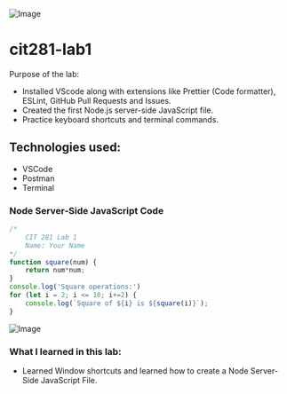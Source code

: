 ![Image](https://github.com/Ruichen11/cit281-lab1/blob/9efd29d03935b025d59153349aed82460a0f57a1/luca-bravo-XJXWbfSo2f0-unsplash.jpg)

# cit281-lab1
Purpose of the lab: 
* Installed VScode along with extensions like Prettier (Code formatter), ESLint, GitHub Pull Requests and Issues. 
* Created the first Node.js server-side JavaScript file.
* Practice keyboard shortcuts and terminal commands. 

## Technologies used:
* VSCode 
* Postman
* Terminal 


### Node Server-Side JavaScript Code 
```javascript
/*
    CIT 281 Lab 1
    Name: Your Name
*/
function square(num) {
    return num*num;
}
console.log('Square operations:')
for (let i = 2; i <= 10; i+=2) {
    console.log(`Square of ${i} is ${square(i)}`);
}
```
![Image](https://github.com/Ruichen11/cit281-lab1/blob/19b6f3b5ac11069906157b0f6ddfa2f173e3a25b/CIT%20picture.jpg)
### What I learned in this lab:
* Learned Window shortcuts and learned how to create a Node Server-Side JavaScript File. 

